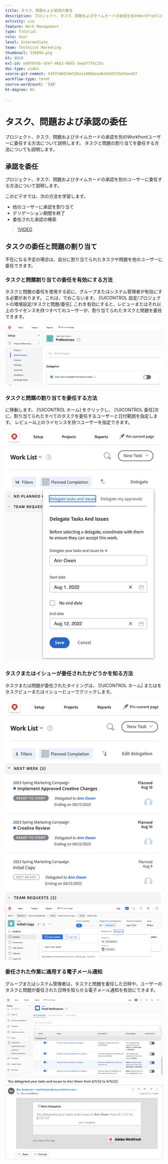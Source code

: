 ```yaml
---
title: タスク、問題および承認の委任
description: プロジェクト、タスク、問題およびタイムカードの承認を別のWorkfrontユーザーに委任する方法について説明します。 タスクと問題の割り当てを委任する方法についても説明します。
activity: use
feature: Work Management
type: Tutorial
role: User
level: Intermediate
team: Technical Marketing
thumbnail: 336094.png
kt: 8810
exl-id: e89f0fdb-45ef-46b3-9845-3eebf774c25c
doc-type: video
source-git-commit: d39754b619e526e1a869deedb38dd2f2b43aee57
workflow-type: tm+mt
source-wordcount: '328'
ht-degree: 0%

---
```


# タスク、問題および承認の委任

プロジェクト、タスク、問題およびタイムカードの承認を別のWorkfrontユーザーに委任する方法について説明します。 タスクと問題の割り当てを委任する方法についても説明します。

## 承認を委任

プロジェクト、タスク、問題およびタイムカードの承認を別のユーザーに委任する方法について説明します。

このビデオでは、次の方法を学習します。

* 他のユーザーに承認を割り当て
* デリゲーション期間を終了
* 委任された承認の検索

>[!VIDEO](https://video.tv.adobe.com/v/336094/?quality=12)

<!---
learn more URLS
Delegate approval request
--->

## タスクの委任と問題の割り当て

不在になる予定の場合は、自分に割り当てられたタスクや問題を他のユーザーに委任できます。

### タスクと問題割り当ての委任を有効にする方法

タスクと問題の委任を使用する前に、グループまたはシステム管理者が有効にする必要があります。 これは、でおこないます。 [!UICONTROL 設定/プロジェクトの環境設定/タスクと問題/委任]. これを有効にすると、レビューまたはそれ以上のライセンスを持つすべてのユーザーが、割り当てられたタスクと問題を委任できます。

![スクリーンショット表示 [!UICONTROL 設定] 委任の環境設定](assets/delegation-1.png)

### タスクと問題の割り当てを委任する方法

に移動します。 [!UICONTROL ホーム] をクリックし、 [!UICONTROL 委任]次に、割り当てられたすべてのタスクを委任するユーザーと日付範囲を指定します。 レビュー以上のライセンスを持つユーザーを指定できます。

![「 [!UICONTROL ホーム]](assets/delegation-2.png)

### タスクまたはイシューが委任されたかどうかを知る方法

タスクまたは問題が委任されたタイミングは、 [!UICONTROL ホーム] またはをタスクビューまたはイシュービューでクリックします。

![委任されたタスク割り当てを示すスクリーンショット ( [!UICONTROL ホーム]](assets/delegation-4.png)
![タスクビューに委任されたタスクの割り当てを示すスクリーンショット](assets/delegation-3.png)

### 委任された作業に適用する電子メール通知

グループまたはシステム管理者は、タスクと問題を委任した日時や、ユーザーのタスクと問題が委任された日時を知らせる電子メール通知を有効にできます。

![スクリーンショット表示 [!UICONTROL 設定] 委任の電子メール通知オプション](assets/delegation-5.png)
![作業委任メールを示すスクリーンショット](assets/delegation-6.png)
